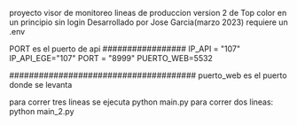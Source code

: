 proyecto visor de monitoreo lineas de produccion version 2 de Top color en un principio sin login
Desarrollado por Jose Garcia(marzo 2023)
requiere un .env

PORT es el puerto de api
#################
IP_API = "107"
IP_API_EGE="107"
PORT = "8999"
PUERTO_WEB=5532

######################################
puerto_web es el puerto donde se levanta


para correr tres lineas se ejecuta python main.py
para correr dos lineas: python main_2.py